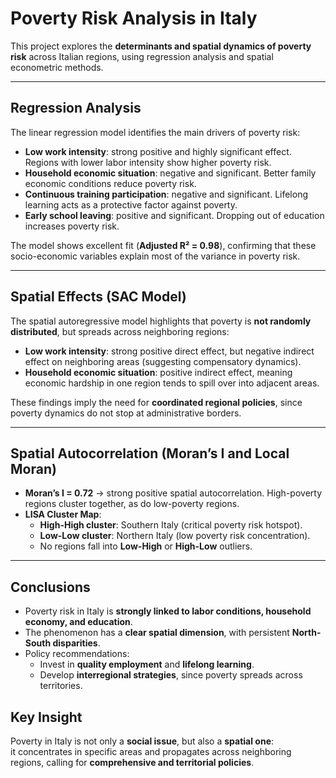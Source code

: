 # Poverty Risk Analysis in Italy

This project explores the **determinants and spatial dynamics of poverty risk** across Italian regions, using regression analysis and spatial econometric methods.

---

## Regression Analysis
The linear regression model identifies the main drivers of poverty risk:

- **Low work intensity**: strong positive and highly significant effect. Regions with lower labor intensity show higher poverty risk.  
- **Household economic situation**: negative and significant. Better family economic conditions reduce poverty risk.  
- **Continuous training participation**: negative and significant. Lifelong learning acts as a protective factor against poverty.  
- **Early school leaving**: positive and significant. Dropping out of education increases poverty risk.  

The model shows excellent fit (**Adjusted R² = 0.98**), confirming that these socio-economic variables explain most of the variance in poverty risk.

---

## Spatial Effects (SAC Model)
The spatial autoregressive model highlights that poverty is **not randomly distributed**, but spreads across neighboring regions:

- **Low work intensity**: strong positive direct effect, but negative indirect effect on neighboring areas (suggesting compensatory dynamics).  
- **Household economic situation**: positive indirect effect, meaning economic hardship in one region tends to spill over into adjacent areas.  

These findings imply the need for **coordinated regional policies**, since poverty dynamics do not stop at administrative borders.

---

## Spatial Autocorrelation (Moran’s I and Local Moran)
- **Moran’s I = 0.72** → strong positive spatial autocorrelation. High-poverty regions cluster together, as do low-poverty regions.  
- **LISA Cluster Map**:
  - **High-High cluster**: Southern Italy (critical poverty risk hotspot).  
  - **Low-Low cluster**: Northern Italy (low poverty risk concentration).  
  - No regions fall into **Low-High** or **High-Low** outliers.  

---

## Conclusions
- Poverty risk in Italy is **strongly linked to labor conditions, household economy, and education**.  
- The phenomenon has a **clear spatial dimension**, with persistent **North-South disparities**.  
- Policy recommendations:
  - Invest in **quality employment** and **lifelong learning**.  
  - Develop **interregional strategies**, since poverty spreads across territories.  



## Key Insight
Poverty in Italy is not only a **social issue**, but also a **spatial one**:  
it concentrates in specific areas and propagates across neighboring regions, calling for **comprehensive and territorial policies**.

